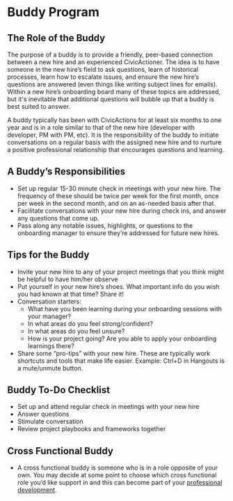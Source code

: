 # Buddy Program

## The Role of the Buddy

The purpose of a buddy is to provide a friendly, peer-based connection between a new hire and an experienced CivicActioner. The idea is to have someone in the new hire’s field to ask questions, learn of historical processes, learn how to escalate issues, and ensure the new hire’s questions are answered (even things like writing subject lines for emails). Within a new hire’s onboarding board many of these topics are addressed, but it's inevitable that additional questions will bubble up that a buddy is best suited to answer.

A buddy typically has been with CivicActions for at least six months to one year and is in a role similar to that of the new hire (developer with developer, PM with PM, etc). It is the responsibility of the buddy to initiate conversations on a regular basis with the assigned new hire and to nurture a positive professional relationship that encourages questions and learning.

## A Buddy’s Responsibilities

* Set up regular 15-30 minute check in meetings with your new hire. The frequency of these should be twice per week for the first month, once per week in the second month, and on an as-needed basis after that.
* Facilitate conversations with your new hire during check ins, and answer any questions that come up.
* Pass along any notable issues, highlights, or questions to the onboarding manager to ensure they’re addressed for future new hires.

## Tips for the Buddy

* Invite your new hire to any of your project meetings that you think might be helpful to have him/her observe
* Put yourself in your new hire’s shoes. What important info do you wish you had known at that time?  Share it!
* Conversation starters:
    * What have you been learning during your onboarding sessions with your manager?
    * In what areas do you feel strong/confident?
    * In what areas do you feel unsure?
    * How is your project going? Are you able to apply your onboarding learnings there?
* Share some “pro-tips” with your new hire. These are typically work shortcuts and tools that make life easier. Example: Ctrl+D in Hangouts is a mute/unmute button.

## Buddy To-Do Checklist

* Set up and attend regular check in meetings with your new hire
* Answer questions
* Stimulate conversation
* Review project playbooks and frameworks together

## Cross Functional Buddy

* A cross functional buddy is someone who is in a role opposite of your own. You may decide at some point to choose which cross functional role you’d like support in and this can become part of your [professional development](https://trello.com/b/p7FOD0Ju/template-professional-development-and-community-participation). 
